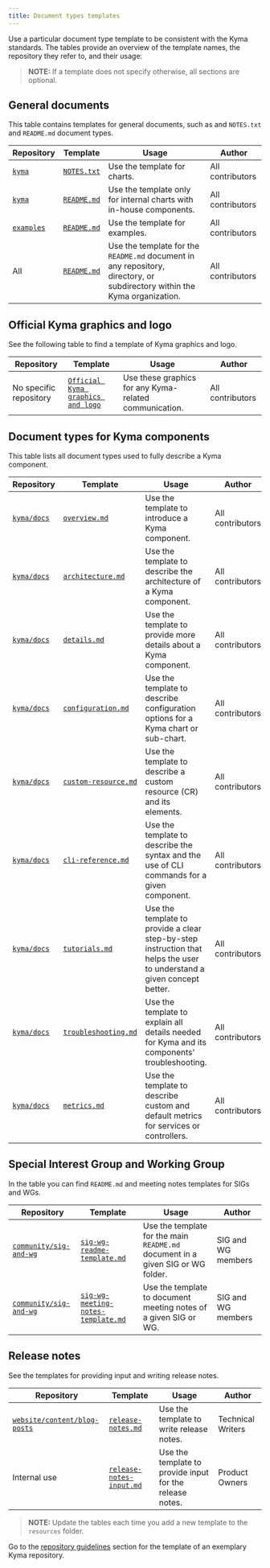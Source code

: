 ```yaml
---
title: Document types templates
---
```


Use a particular document type template to be consistent with the Kyma standards. The tables provide an overview of the template names, the repository they refer to, and their usage:

>**NOTE:** If a template does not specify otherwise, all sections are optional.

## General documents

This table contains templates for general documents, such as and `NOTES.txt` and `README.md` document types.

| Repository | Template | Usage | Author |
|---|---|---|---|
| [`kyma`](https://github.com/kyma-project/kyma)| [`NOTES.txt`](https://github.com/kyma-project/community/blob/master/guidelines/templates/resources/NOTES.txt) | Use the template for charts. | All contributors |
| [`kyma`](https://github.com/kyma-project/kyma)| [`README.md`](https://github.com/kyma-project/community/blob/master/guidelines/templates/resources/chart_README.md) | Use the template only for internal charts with in-house components. | All contributors |
| [`examples`](https://github.com/kyma-project/examples) | [`README.md`](https://github.com/kyma-project/community/blob/master/guidelines/templates/resources/example_README.md) | Use the template for examples. | All contributors |
| All | [`README.md`](https://github.com/kyma-project/community/blob/master/guidelines/repository-guidelines/repository-template/README.md) | Use the template for the `README.md` document in any repository, directory, or subdirectory within the Kyma organization. | All contributors |

## Official Kyma graphics and logo

See the following table to find a template of Kyma graphics and logo.

| Repository | Template | Usage | Author |
|---|---|---|---|
| No specific repository | [`Official Kyma graphics and logo`](https://github.com/kyma-project/community/blob/master/guidelines/templates/resources/assets) | Use these graphics for any Kyma-related communication. | All contributors |

## Document types for Kyma components

This table lists all document types used to fully describe a Kyma component.

| Repository | Template | Usage | Author |
|---|---|---|---|
| [`kyma/docs`](https://github.com/kyma-project/kyma/tree/master/docs) | [`overview.md`](https://github.com/kyma-project/community/blob/master/guidelines/templates/resources/overview.md) | Use the template to introduce a Kyma component. | All contributors |
| [`kyma/docs`](https://github.com/kyma-project/kyma/tree/master/docs) | [`architecture.md`](https://github.com/kyma-project/community/blob/master/guidelines/templates/resources/architecture.md) | Use the template to describe the architecture of a Kyma component. | All contributors |
| [`kyma/docs`](https://github.com/kyma-project/kyma/tree/master/docs) | [`details.md`](https://github.com/kyma-project/community/blob/master/guidelines/templates/resources/details.md) | Use the template to provide more details about a Kyma component. | All contributors |
| [`kyma/docs`](https://github.com/kyma-project/kyma/tree/master/docs) | [`configuration.md`](https://github.com/kyma-project/community/blob/master/guidelines/templates/resources/configuration.md) | Use the template to describe configuration options for a Kyma chart or sub-chart. | All contributors |
| [`kyma/docs`](https://github.com/kyma-project/kyma/tree/master/docs) | [`custom-resource.md`](https://github.com/kyma-project/community/blob/master/guidelines/templates/resources/custom-resource.md) | Use the template to describe a custom resource (CR) and its elements. | All contributors |
| [`kyma/docs`](https://github.com/kyma-project/kyma/tree/master/docs) | [`cli-reference.md`](https://github.com/kyma-project/community/blob/master/guidelines/templates/resources/cli-reference.md) | Use the template to describe the syntax and the use of CLI commands for a given component. | All contributors |
| [`kyma/docs`](https://github.com/kyma-project/kyma/tree/master/docs) | [`tutorials.md`](https://github.com/kyma-project/community/blob/master/guidelines/templates/resources/tutorials.md) | Use the template to provide a clear step-by-step instruction that helps the user to understand a given concept better. | All contributors |
| [`kyma/docs`](https://github.com/kyma-project/kyma/tree/master/docs) | [`troubleshooting.md`](https://github.com/kyma-project/community/blob/master/guidelines/templates/resources/troubleshooting.md) | Use the template to explain all details needed for Kyma and its components' troubleshooting. | All contributors |
| [`kyma/docs`](https://github.com/kyma-project/kyma/tree/master/docs) | [`metrics.md`](https://github.com/kyma-project/community/blob/master/guidelines/templates/resources/metrics.md) | Use the template to describe custom and default metrics for services or controllers. | All contributors |

## Special Interest Group and Working Group

In the table you can find `README.md` and meeting notes templates for SIGs and WGs.

| Repository | Template | Usage | Author |
|---|---|---|---|
| [`community/sig-and-wg`](https://github.com/kyma-project/community/tree/master/sig-and-wg) | [`sig-wg-readme-template.md`](https://github.com/kyma-project/community/blob/master/guidelines/templates/resources/sig-wg-readme-template.md) | Use the template for the main `README.md` document in a given SIG or WG folder. | SIG and WG members |
| [`community/sig-and-wg`](https://github.com/kyma-project/community/tree/master/sig-and-wg) | [`sig-wg-meeting-notes-template.md`](https://github.com/kyma-project/community/blob/master/guidelines/templates/resources/sig-wg-meeting-notes-template.md) | Use the template to document meeting notes of a given SIG or WG. | SIG and WG members |

## Release notes

See the templates for providing input and writing release notes.

| Repository | Template | Usage | Author |
|---|---|---|---|
| [`website/content/blog-posts`](https://github.com/kyma-project/website/tree/master/content/blog-posts) | [`release-notes.md`](https://github.com/kyma-project/community/blob/master/guidelines/templates/resources/release-notes.md) | Use the template to write release notes. | Technical Writers |
| Internal use | [`release-notes-input.md`](https://github.com/kyma-project/community/blob/master/guidelines/templates/resources/release-notes-input.md) | Use the template to provide input for the release notes. | Product Owners |

>**NOTE:** Update the tables each time you add a new template to the `resources` folder.

Go to the [repository guidelines](https://github.com/kyma-project/community/blob/master/guidelines/repository-guidelines/repository-template) section for the template of an exemplary Kyma repository.
